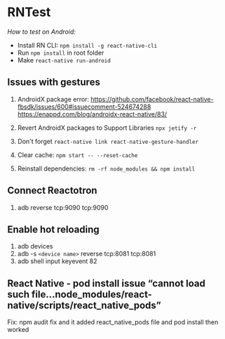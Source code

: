 # RNTest

*How to test on Android:*

* Install RN CLI: `npm install -g react-native-cli`
* Run             `npm install` in root folder
* Make            `react-native run-android`

## Issues with gestures
1. AndroidX package error: 
https://github.com/facebook/react-native-fbsdk/issues/600#issuecomment-524674288
https://enappd.com/blog/androidx-react-native/83/

2. Revert AndroidX packages to Support Libraries `npx jetify -r`
3. Don't forget `react-native link react-native-gesture-handler`
4. Clear cache: `npm start -- --reset-cache`
5. Reinstall dependencies: `rm -rf node_modules && npm install`

## Connect Reactotron
1. adb reverse tcp:9090 tcp:9090

## Enable hot reloading
1. adb devices
2. adb -s `<device name>` reverse tcp:8081 tcp:8081
3. adb shell input keyevent 82

## React Native - pod install issue “cannot load such file…node_modules/react-native/scripts/react_native_pods”
Fix: npm audit fix and it added react_native_pods file and pod install then worked
